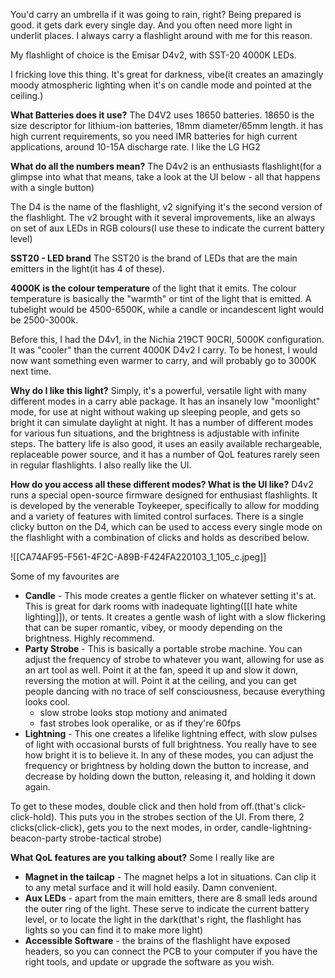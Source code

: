 
You'd carry an umbrella if it was going to rain, right? Being prepared is good. it gets dark every single day. And you often need more light in underlit places. I always carry a flashlight around with me for this reason.

My flashlight of choice is the Emisar D4v2, with SST-20 4000K LEDs.

I fricking love this thing. It's great for darkness, vibe(it creates an amazingly moody atmospheric lighting when it's on candle mode and pointed at the ceiling.)

**What Batteries does it use?**
The D4V2 uses 18650 batteries. 18650 is the size descriptor for lithium-ion batteries, 18mm diameter/65mm length. it has high current requirements, so you need IMR batteries for high current applications, around 10-15A discharge rate. I like the LG HG2

**What do all the numbers mean?**
The D4v2 is an enthusiasts flashlight(for a glimpse into what that means, take a look at the UI below - all that happens with a single button)

The D4 is the name of the flashlight, v2 signifying it's the second version of the flashlight. The v2 brought with it several improvements, like an always on set of aux LEDs in RGB colours(I use these to indicate the current battery level)

**SST20 - LED brand**
The SST20 is the brand of LEDs that are the main emitters in the light(it has 4 of these). 

**4000K is the colour temperature** of the light that it emits. 
The colour temperature is basically the "warmth" or tint of the light that is emitted. A tubelight would be 4500-6500K, while a candle or incandescent light would be 2500-3000k. 

Before this, I had the D4v1, in the Nichia 219CT 90CRI, 5000K configuration. It was "cooler" than the current 4000K D4v2 I carry. To be honest, I would now want something even warmer to carry, and will probably go to 3000K next time.

**Why do I like this light?**
Simply, it's a powerful, versatile light with many different modes in a carry able package. It has an insanely low "moonlight" mode, for use at night without waking up sleeping people, and gets so bright it can simulate daylight at night. It has a number of different modes for various fun situations, and the brightness is adjustable with infinite steps. The battery life is also good, it uses an easily available rechargeable, replaceable power source, and it has a number of QoL features rarely seen in regular flashlights. I also really like the UI.


**How do you access all these different modes? What is the UI like?** 
D4v2 runs a special open-source firmware designed for enthusiast flashlights. It is developed by the venerable Toykeeper, specifically to allow for modding and a variety of features with limited control surfaces. There is a single clicky button on the D4, which can be used to access every single mode on the flashlight with a combination of clicks and holds as described below.

![[CA74AF95-F561-4F2C-A89B-F424FA220103_1_105_c.jpeg]]

Some of my favourites are



- **Candle** - This mode creates a gentle flicker on whatever setting it's at. This is great for dark rooms with inadequate lighting([[I hate white lighting]]), or tents. It creates a gentle wash of light with a slow flickering that can be super romantic, vibey, or moody depending on the brightness. Highly recommend. 
- **Party Strobe** - This is basically a portable strobe machine. You can adjust the frequency of strobe to whatever you want, allowing for use as an art tool as well. Point it at the fan, speed it up and slow it down, reversing the motion at will. Point it at the ceiling, and you can get people dancing with no trace of self consciousness, because everything looks cool. 
	- slow strobe looks stop motiony and animated
	- fast strobes look operalike, or as if they're 60fps
- **Lightning** - This one creates a lifelike lightning effect, with slow pulses of light with occasional bursts of full brightness. You really have to see how bright it is to believe it. 
In any of these modes, you can adjust the frequency or brightness by holding down the button to increase, and decrease by holding down the button, releasing it, and holding it down again.

To get to these modes, double click and then hold from off.(that's click-click-hold). This puts you in the strobes section of the UI. From there, 2 clicks(click-click), gets you to the next modes, in order, candle-lightning-beacon-party strobe-tactical strobe)

**What QoL features are you talking about?**
Some I really like are
- **Magnet in the tailcap** - The magnet helps a lot in situations. Can clip it to any metal surface and it will hold easily. Damn convenient. 
- **Aux LEDs** - apart from the main emitters, there are 8 small leds around the outer ring of the light. These serve to indicate the current battery level, or to locate the light in the dark(that's right, the flashlight has lights so you can find it to make more light)
- **Accessible Software** - the brains of the flashlight have exposed headers, so you can connect the PCB to your computer if you have the right tools, and update or upgrade the software as you wish.

